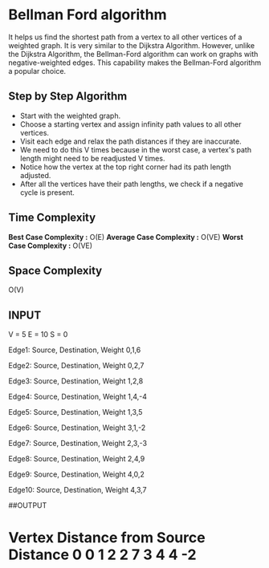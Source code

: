 # Bellman Ford algorithm 
It helps us find the shortest path from a vertex to all other vertices of a weighted graph.
It is very similar to the Dijkstra Algorithm. However, unlike the Dijkstra Algorithm, the Bellman-Ford algorithm can work on graphs with negative-weighted edges. This capability makes the Bellman-Ford algorithm a popular choice.

## Step by Step Algorithm

- Start with the weighted graph.
- Choose a starting vertex and assign infinity path values to all other vertices.
- Visit each edge and relax the path distances if they are inaccurate.
- We need to do this V times because in the worst case, a vertex's path length might need to be readjusted V times.
- Notice how the vertex at the top right corner had its path length adjusted.
- After all the vertices have their path lengths, we check if a negative cycle is present.


## Time Complexity

**Best Case Complexity :**  O(E)
**Average Case Complexity :**  O(VE)
**Worst Case Complexity :**  O(VE)

## Space Complexity  
O(V)

## INPUT
V = 5
E = 10
S = 0

Edge1: Source, Destination, Weight
0,1,6

Edge2: Source, Destination, Weight
0,2,7

Edge3: Source, Destination, Weight
1,2,8

Edge4: Source, Destination, Weight
1,4,-4

Edge5: Source, Destination, Weight
1,3,5

Edge6: Source, Destination, Weight
3,1,-2

Edge7: Source, Destination, Weight
2,3,-3

Edge8: Source, Destination, Weight
2,4,9

Edge9: Source, Destination, Weight
4,0,2

Edge10: Source, Destination, Weight
4,3,7

##OUTPUT

Vertex Distance from Source Distance
0  0 
1  2 
2  7
3  4 
4  -2
=======


